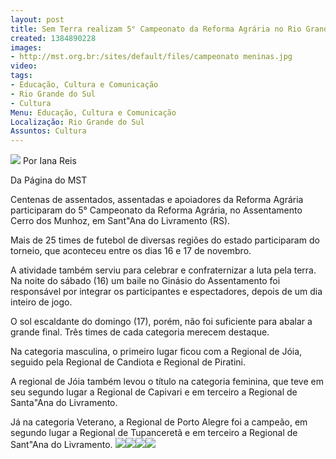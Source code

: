 ```yaml
---
layout: post
title: Sem Terra realizam 5° Campeonato da Reforma Agrária no Rio Grande do Sul
created: 1384890228
images:
- http://mst.org.br:/sites/default/files/campeonato meninas.jpg
video: 
tags:
- Educação, Cultura e Comunicação
- Rio Grande do Sul
- Cultura
Menu: Educação, Cultura e Comunicação
Localização: Rio Grande do Sul
Assuntos: Cultura
---
```



![](/sites/default/files/campeonato%20meninas.jpg)
Por Iana Reis 

Da Página do MST

Centenas de assentados, assentadas e apoiadores da Reforma Agrária participaram do 5° Campeonato da Reforma Agrária, no Assentamento Cerro dos Munhoz, em Sant"Ana do Livramento (RS).


Mais de 25 times de futebol de diversas regiões do estado participaram do torneio, que aconteceu entre os dias 16 e 17 de novembro.


A atividade também serviu para celebrar e confraternizar a luta pela terra. Na noite do sábado (16) um baile no Ginásio do Assentamento foi responsável por integrar os participantes e espectadores, depois de um dia inteiro de jogo.


O sol escaldante do domingo (17), porém, não foi suficiente para abalar a grande final. Três times de cada categoria merecem destaque.


Na categoria masculina, o primeiro lugar ficou com a Regional de Jóia, seguido pela Regional de Candiota e Regional de Piratini.


A regional de Jóia também levou o título na categoria feminina, que teve em seu segundo lugar a Regional de Capivari e em terceiro a Regional de Santa"Ana do Livramento.


Já na categoria Veterano, a Regional de Porto Alegre foi a campeão, em segundo lugar a Regional de Tupanceretã e em terceiro a Regional de Sant"Ana do Livramento.
![](/sites/default/files/campeonato_RS.jpg)![](/sites/default/files/campeonato%20mistica.jpg)![](/sites/default/files/campeonato.jpg)![](/sites/default/files/campeonato_veteranos.jpg)

